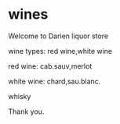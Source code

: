 # wines

Welcome to Darien liquor store

wine types: red wine,white wine

red wine: cab.sauv,merlot

white wine: chard,sau.blanc.

whisky

Thank you.
